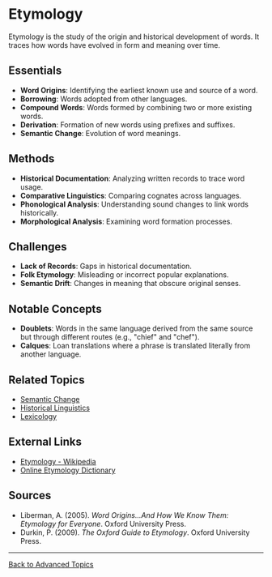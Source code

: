 # Etymology

Etymology is the study of the origin and historical development of words. It traces how words have evolved in form and meaning over time.

## Essentials

- **Word Origins**: Identifying the earliest known use and source of a word.
- **Borrowing**: Words adopted from other languages.
- **Compound Words**: Words formed by combining two or more existing words.
- **Derivation**: Formation of new words using prefixes and suffixes.
- **Semantic Change**: Evolution of word meanings.

## Methods

- **Historical Documentation**: Analyzing written records to trace word usage.
- **Comparative Linguistics**: Comparing cognates across languages.
- **Phonological Analysis**: Understanding sound changes to link words historically.
- **Morphological Analysis**: Examining word formation processes.

## Challenges

- **Lack of Records**: Gaps in historical documentation.
- **Folk Etymology**: Misleading or incorrect popular explanations.
- **Semantic Drift**: Changes in meaning that obscure original senses.


## Notable Concepts

- **Doublets**: Words in the same language derived from the same source but through different routes (e.g., "chief" and "chef").
- **Calques**: Loan translations where a phrase is translated literally from another language.

## Related Topics

- [Semantic Change](Semantic-Change.md)
- [Historical Linguistics](../Historical-Comparative-Linguistics.md)
- [Lexicology](https://en.wikipedia.org/wiki/Lexicology)

## External Links

- [Etymology - Wikipedia](https://en.wikipedia.org/wiki/Etymology)
- [Online Etymology Dictionary](https://www.etymonline.com/)

## Sources

- Liberman, A. (2005). *Word Origins...And How We Know Them: Etymology for Everyone*. Oxford University Press.
- Durkin, P. (2009). *The Oxford Guide to Etymology*. Oxford University Press.

---

[Back to Advanced Topics](README.md)
